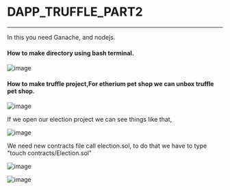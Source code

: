 # DAPP_TRUFFLE_PART2
--------
In this you need Ganache, and nodejs.

#### How to make directory using bash terminal. 

![image](https://user-images.githubusercontent.com/71329902/120568169-37aea500-c3c8-11eb-9d2e-23bf6530f757.png)

#### How to make truffle project,For etherium pet shop we can unbox truffle pet shop.

![image](https://user-images.githubusercontent.com/71329902/120568423-ad1a7580-c3c8-11eb-945b-4ea149f8626f.png)

If we open our election project we can see things like that,

![image](https://user-images.githubusercontent.com/71329902/120568762-64af8780-c3c9-11eb-869f-4ba000d58db4.png)

We need new contracts file call election.sol, to do that we have to type "touch contracts/Election.sol"

![image](https://user-images.githubusercontent.com/71329902/120569098-16e74f00-c3ca-11eb-8c97-a9c25141ad99.png)

![image](https://user-images.githubusercontent.com/71329902/120569127-1fd82080-c3ca-11eb-90ac-5e8340be7d67.png)









